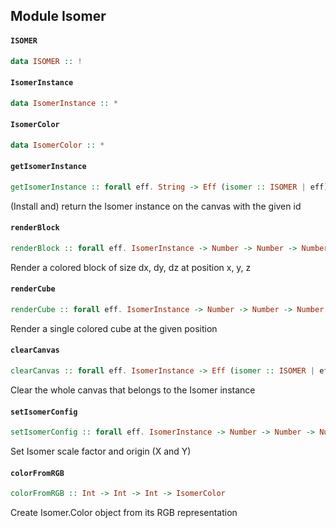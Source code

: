 ## Module Isomer

#### `ISOMER`

``` purescript
data ISOMER :: !
```

#### `IsomerInstance`

``` purescript
data IsomerInstance :: *
```

#### `IsomerColor`

``` purescript
data IsomerColor :: *
```

#### `getIsomerInstance`

``` purescript
getIsomerInstance :: forall eff. String -> Eff (isomer :: ISOMER | eff) IsomerInstance
```

(Install and) return the Isomer instance on the canvas with the given id

#### `renderBlock`

``` purescript
renderBlock :: forall eff. IsomerInstance -> Number -> Number -> Number -> Number -> Number -> Number -> IsomerColor -> Eff (isomer :: ISOMER | eff) Unit
```

Render a colored block of size dx, dy, dz at position x, y, z

#### `renderCube`

``` purescript
renderCube :: forall eff. IsomerInstance -> Number -> Number -> Number -> IsomerColor -> Eff (isomer :: ISOMER | eff) Unit
```

Render a single colored cube at the given position

#### `clearCanvas`

``` purescript
clearCanvas :: forall eff. IsomerInstance -> Eff (isomer :: ISOMER | eff) Unit
```

Clear the whole canvas that belongs to the Isomer instance

#### `setIsomerConfig`

``` purescript
setIsomerConfig :: forall eff. IsomerInstance -> Number -> Number -> Number -> Eff (isomer :: ISOMER | eff) Unit
```

Set Isomer scale factor and origin (X and Y)

#### `colorFromRGB`

``` purescript
colorFromRGB :: Int -> Int -> Int -> IsomerColor
```

Create Isomer.Color object from its RGB representation


